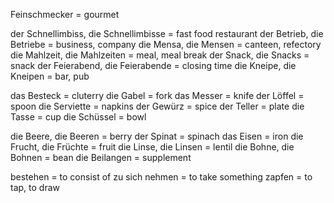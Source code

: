 Feinschmecker = gourmet

der Schnellimbiss, die Schnellimbisse = fast food restaurant
der Betrieb, die Betriebe = business, company 
die Mensa, die Mensen = canteen, refectory 
die Mahlzeit, die Mahlzeiten = meal, meal break 
der Snack, die Snacks = snack
der Feierabend, die Feierabende = closing time
die Kneipe, die Kneipen = bar, pub 

das Besteck = cluterry
die Gabel = fork 
das Messer = knife 
der Löffel = spoon 
die Serviette = napkins 
der Gewürz = spice 
der Teller = plate 
die Tasse = cup 
die Schüssel = bowl

die Beere, die Beeren = berry 
der Spinat = spinach 
das Eisen = iron 
die Frucht, die Früchte = fruit 
die Linse, die Linsen = lentil 
die Bohne, die Bohnen = bean
die Beilangen = supplement 


bestehen = to consist of 
zu sich nehmen = to take something 
zapfen = to tap, to draw